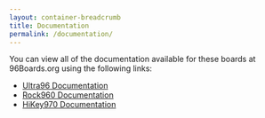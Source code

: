 ```yaml
---
layout: container-breadcrumb
title: Documentation
permalink: /documentation/
---
```

You can view all of the documentation available for these boards at 96Boards.org using the following links:

- [Ultra96 Documentation](https://www.96boards.org/documentation/consumer/ultra96/)
- [Rock960 Documentation](https://www.96boards.org/documentation/consumer/rock/rock960/)
- [HiKey970 Documentation](https://www.96boards.org/documentation/consumer/hikey/hikey970/)

